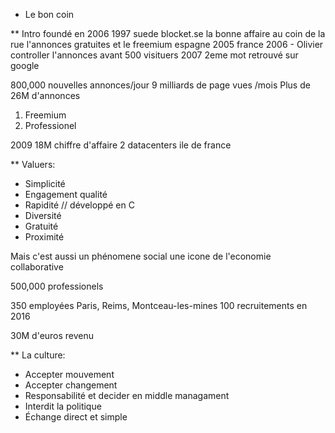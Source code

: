 * Le bon coin

** Intro
foundé en 2006
1997 suede blocket.se
la bonne affaire au coin de la rue
l'annonces gratuites et le freemium
espagne 2005
france 2006 - Olivier
controller l'annonces avant
500 visituers
2007 2eme mot retrouvé sur google

800,000 nouvelles annonces/jour
9 milliards de page vues /mois
Plus de 26M d'annonces
 1. Freemium
 2. Professionel

2009 18M chiffre d'affaire
2 datacenters ile de france

** Valuers:
 - Simplicité
 - Engagement qualité
 - Rapidité // développé en C
 - Diversité
 - Gratuité
 - Proximité

Mais c'est aussi un phénomene social
une icone de l'economie collaborative

500,000 professionels

350 employées
Paris, Reims, Montceau-les-mines
100 recruitements en 2016

30M d'euros revenu

** La culture:
 - Accepter mouvement
 - Accepter changement
 - Responsabilité et decider en middle managament
 - Interdit la politique
 - Échange direct et simple
